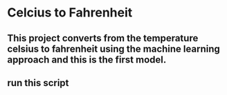 # Celcius to Fahrenheit

## This project converts from the temperature celsius to fahrenheit using the machine learning approach and this is the first model.

## run this script